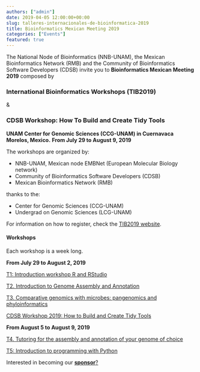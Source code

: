 ```yaml
---
authors: ["admin"]
date: 2019-04-05 12:00:00+00:00
slug: talleres-internacionales-de-bioinformatica-2019
title: Bioinformatics Mexican Meeting 2019
categories: ["Events"]
featured: true
---
```


The National Node of Bioinformatics (NNB-UNAM), the Mexican Bioinformatics Network (RMB) and the Community of Bioinformatics Software Developers (CDSB) invite you to **Bioinformatics Mexican Meeting 2019** composed by

### International Bioinformatics Workshops (TIB2019)
&
### CDSB Workshop: How To Build and Create Tidy Tools

**UNAM Center for Genomic Sciences (CCG-UNAM) in Cuernavaca Morelos, Mexico.**
**From July 29 to August 9, 2019**




The workshops are organized by:

 	
* NNB-UNAM, Mexican node EMBNet (European Molecular Biology network) 	
* Community of Bioinformatics Software Developers (CDSB)
* Mexican Bioinformatics Network (RMB)
  
 
thanks to the:

* Center for Genomic Sciences (CCG-UNAM)
* Undergrad on Genomic Sciences (LCG-UNAM)


For information on how to register, check the [TIB2019 website](http://congresos.nnb.unam.mx/TIB2019/).


#### Workshops

Each workshop is a week long.


**From July 29 to August 2, 2019**

[T1: Introduction workshop R and RStudio](http://congresos.nnb.unam.mx/TIB2019/t1-introduccion-a-r-y-r-studio)

[T2. Introduction to Genome Assembly and Annotation](http://congresos.nnb.unam.mx/TIB2019/t2-introduccion-al-ensamble-y-anotacion-de-genomas/)

[T3. Comparative genomics with microbes: pangenomics and phyloinformatics](http://congresos.nnb.unam.mx/TIB2019/t3-analisis-comparativo-de-genomas-microbianos-pangenomica-y-filoinformatica/)

[CDSB Workshop 2019: How to Build and Create Tidy Tools](http://congresos.nnb.unam.mx/TIB2019/cdsb-workshop-how-to-build-and-create-tidy-tools/)

**From August 5 to August 9, 2019**

[T4. Tutoring for the assembly and annotation of your genome of choice](http://congresos.nnb.unam.mx/TIB2019/t4-asesoria-para-el-ensamble-y-anotacion-de-tu-genoma-de-estudio/)

[T5: Introduction to programming with Python](http://congresos.nnb.unam.mx/TIB2019/t5-programacion-para-principiantes-con-python)



Interested in becoming our [**sponsor**?](../../niveles-de-patrocinio/)
